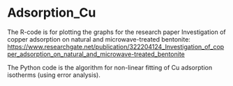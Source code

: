 # Adsorption_Cu

The R-code is for plotting the graphs for the research paper Investigation of copper adsorption on natural and microwave-treated bentonite:
https://www.researchgate.net/publication/322204124_Investigation_of_copper_adsorption_on_natural_and_microwave-treated_bentonite

The Python code is the algorithm for non-linear fitting of Cu adsorption isotherms (using error analysis).
